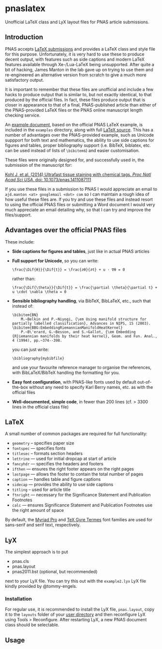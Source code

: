 pnaslatex
=========

Unofficial LaTeX class and LyX layout files for PNAS article submissions.

## Introduction
PNAS accepts [LaTeX submissions](http://www.pnas.org/site/authors/LaTex.xhtml) and provides a LaTeX class and style file for this purpose.
Unfortunately, it is very hard to use these to produce decent output, with features such as side captions and modern LaTeX features available through Xe-/Lua-LaTeX being unsupported.
After quite a bit of hacking, James Manton in the lab gave up on trying to use them and re-engineered an alternative version from scratch to give a much more satisfactory output.

It is important to remember that these files are unofficial and include a few hacks to produce output that is similar to, but not exactly identical, to that produced by the official files.
In fact, these files produce output that is closer in appearance to that of a final, PNAS-published article than either of the PNAS-provided LaTeX files or the PNAS online manuscript length checking service.

An [example document](https://github.com/jefferislab/pnaslatex/blob/master/examples/pnas_example.pdf?raw=true), based on the official PNAS LaTeX example, is included in the ``examples`` directory, along with full [LaTeX source](https://github.com/jefferislab/pnaslatex/blob/master/examples/pnas_example.tex).
This has a number of advantages over the PNAS-provided example, such as Unicode suppport for both text and mathematics, the ability to use side captions for figures and tables, proper bibliography support (i.e. BibTeX, biblatex, etc. can be used instead of lists of ``\bibitem``s) and easier customisation.

These files were originally designed for, and successfully used in, the submission of the manuscript for:

[Kohl J, et al. (2014) Ultrafast tissue staining with chemical tags. _Proc Natl Acad Sci USA_. doi: 10.1073/pnas.1411087111](http://dx.doi.org/10.1073/pnas.1411087111)

If you use these files in a submission to PNAS I would appreciate an email to ``ajd.manton <at> googlemail <dot> com`` so I can maintain a rough idea of how useful these files are.
If you try and use these files and instead resort to using the official PNAS files or submitting a Word document I would very much appreciate an email detailing why, so that I can try and improve the files/support.


## Advantages over the official PNAS files
These include:

  * **Side captions for figures and tables**, just like in actual PNAS articles
  * **Full support for Unicode**, so you can write:

        \frac{\Dif{θ}}{\Dif{t}} = \frac{∂θ}{∂t} + u · ∇θ = 0

    rather than:

        \frac{\Dif{\theta}}{\Dif{t}} = \frac{\partial \theta}{\partial t} + u \cdot \nabla \theta = 0

  * **Sensible bibliography handling**, via BibTeX, BibLaTeX, etc., such that instead of:
  
        \bibitem{BN}
            M.~Belkin and P.~Niyogi, {\em Using manifold structure for partially labelled classification}, Advances in NIPS, 15 (2003).
        \bibitem{BBG:EmbeddingRiemannianManifoldHeatKernel}
            P.~B\'erard, G.~Besson, and S.~Gallot, {\em Embedding {R}iemannian manifolds by their heat kernel}, Geom. and Fun. Anal., 4 (1994), pp.~374--398.

    you can just write:
    
        \bibliography{mybibfile}

    and use your favourite reference manager to organise the references, with BibLaTeX/BibTeX handling the formatting for you.

  * **Easy font configuration**, with PNAS-like fonts used by default out-of-the-box without any need to specify Karl Berry names, etc. as with the official files
  
  * **Well-documented, simple code**, in fewer than 200 lines (cf. > 3300 lines in the official class file)


## LaTeX
A small number of common packages are required for full functionality:

  * ``geometry`` – specifies paper size
  * ``fontspec`` — specifies fonts
  * ``titlesec`` – formats section headers
  * ``lettrine`` — used for initial dropcap at start of article
  * ``fancyhdr`` — specifies the headers and footers
  * ``ifthen`` — ensures the right footer appears on the right pages
  * ``lastpage`` — allows the footer to contain the total number of pages
  * ``caption`` — handles table and figure captions
  * ``sidecap`` — provides the ability to use side captions
  * ``titling`` – used for article title
  * ``ftnright`` — necessary for the Significance Statement and Publication Footnotes
  * ``calc`` — ensures Significance Statement and Publication Footnotes use the right amount of space
  
By default, the [Myriad Pro](https://typekit.com/fonts/myriad-pro) and [TeX Gyre Termes](http://www.gust.org.pl/projects/e-foundry/tex-gyre/termes) font families are used for sans-serif and serif text, respectively.

## LyX
The simplest approach is to put

* pnas.cls
* pnas.layout
* pnas2011.bst (optional, but recommended)

next to your LyX file. You can try this out with the `example2.lyx` LyX file kindly provided by @tommy-engels.

### Installation
For regular use, it is recommended to install the LyX file, ``pnas.layout``, copy it to the ``layouts`` folder of your [user directory](http://wiki.lyx.org/LyX/UserDir) and then reconfigure LyX using Tools > Reconfigure. After restarting LyX, a new PNAS document class should be selectable.

## Usage
